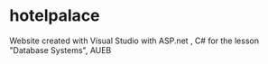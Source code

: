 # hotelpalace
Website created with Visual Studio with ASP.net , C# for the lesson "Database Systems", AUEB
